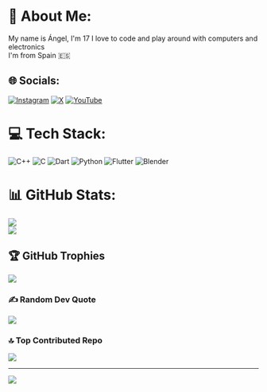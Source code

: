 # 💫 About Me:
My name is Ángel, I'm 17 I love to code and play around with computers and electronics<br>I'm from Spain 🇪🇸 <br>


## 🌐 Socials:
[![Instagram](https://img.shields.io/badge/Instagram-%23E4405F.svg?logo=Instagram&logoColor=white)](https://instagram.com/ThePangel) [![X](https://img.shields.io/badge/X-black.svg?logo=X&logoColor=white)](https://x.com/@ThePangel_) [![YouTube](https://img.shields.io/badge/YouTube-%23FF0000.svg?logo=YouTube&logoColor=white)](https://youtube.com/@ThePangel) 

# 💻 Tech Stack:
![C++](https://img.shields.io/badge/c++-%2300599C.svg?style=for-the-badge&logo=c%2B%2B&logoColor=white) ![C](https://img.shields.io/badge/c-%2300599C.svg?style=for-the-badge&logo=c&logoColor=white) ![Dart](https://img.shields.io/badge/dart-%230175C2.svg?style=for-the-badge&logo=dart&logoColor=white) ![Python](https://img.shields.io/badge/python-3670A0?style=for-the-badge&logo=python&logoColor=ffdd54) ![Flutter](https://img.shields.io/badge/Flutter-%2302569B.svg?style=for-the-badge&logo=Flutter&logoColor=white) ![Blender](https://img.shields.io/badge/blender-%23F5792A.svg?style=for-the-badge&logo=blender&logoColor=white)
# 📊 GitHub Stats:

![](https://github-readme-streak-stats.herokuapp.com/?user=ThePangel&theme=dark&hide_border=false)<br/>
![](https://github-readme-stats.vercel.app/api/top-langs/?username=ThePangel&theme=dark&hide_border=false&include_all_commits=true&count_private=false&layout=compact)

## 🏆 GitHub Trophies
![](https://github-profile-trophy.vercel.app/?username=ThePangel&theme=radical&no-frame=false&no-bg=true&margin-w=4)

### ✍️ Random Dev Quote
![](https://quotes-github-readme.vercel.app/api?type=horizontal&theme=radical)

### 🔝 Top Contributed Repo
![](https://github-contributor-stats.vercel.app/api?username=ThePangel&limit=5&theme=dark&combine_all_yearly_contributions=true)

---
[![](https://visitcount.itsvg.in/api?id=ThePangel&icon=0&color=13)](https://visitcount.itsvg.in)

<!-- Proudly created with GPRM ( https://gprm.itsvg.in ) -->
